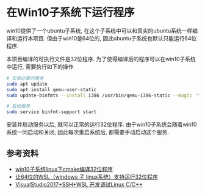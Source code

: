 在Win10子系统下运行程序
=======================

win10提供了一个ubuntu子系统, 在这个子系统中可以和真实的ubuntu系统一样编译和运行本项目. 但由于win10是64位的, 因此ubuntu子系统也默认只能运行64位程序. 

本项目编译的可执行文件是32位程序. 为了使得编译后的程序可以在win10子系统中运行, 需要执行如下的操作


``` bash
# 安装必要的服务
sudo apt update
sudo apt install qemu-user-static
sudo update-binfmts --install i386 /usr/bin/qemu-i386-static --magic '\x7fELF\x01\x01\x01\x03\x00\x00\x00\x00\x00\x00\x00\x00\x03\x00\x03\x00\x01\x00\x00\x00' --mask '\xff\xff\xff\xff\xff\xff\xff\xfc\xff\xff\xff\xff\xff\xff\xff\xff\xf8\xff\xff\xff\xff\xff\xff\xff'

# 启动服务
sudo service binfmt-support start
```

安装并启动服务以后, 就可以正常的运行32位程序. 由于win10子系统会随着win10系统一同启动和关闭, 因此每次重启系统后, 都需要手动启动这个服务.



参考资料
---------------

- [win10子系统linux下cmake编译32位程序](https://blog.csdn.net/zhangquan2015/article/details/91354443)
- [让64位的WSL（windows 子 linux系统）支持运行32位程序](https://www.jianshu.com/p/3df082840b40)
- [VisualStudio2017+SSH+WSL 开发调试Linux C/C++](https://blog.csdn.net/weixin_38337701/article/details/83903525)